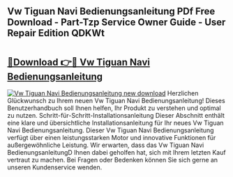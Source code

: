 ## Vw Tiguan Navi Bedienungsanleitung PDf Free Download - Part-Tzp Service Owner Guide - User Repair Edition QDKWt

# <h2><a href="http://df24yyv.blite.top/?on=Vw+Tiguan+Navi+Bedienungsanleitung">🔗Download 👉🔴 Vw Tiguan Navi Bedienungsanleitung</a></h2>

[![Vw Tiguan Navi Bedienungsanleitung new download](https://i.imgur.com/lujVjoI.png)](http://df24yyv.blite.top/?on=Vw+Tiguan+Navi+Bedienungsanleitung)
Herzlichen Glückwunsch zu Ihrem neuen Vw Tiguan Navi Bedienungsanleitung! Dieses Benutzerhandbuch soll Ihnen helfen, Ihr Produkt zu verstehen und optimal zu nutzen. Schritt-für-Schritt-Installationsanleitung Dieser Abschnitt enthält eine klare und übersichtliche Installationsanleitung für Ihr neues Vw Tiguan Navi Bedienungsanleitung. Dieser Vw Tiguan Navi Bedienungsanleitung verfügt über einen leistungsstarken Motor und innovative Funktionen für außergewöhnliche Leistung. Wir erwarten, dass das Vw Tiguan Navi BedienungsanleitungD Ihnen dabei geholfen hat, sich mit Ihrem letzten Kauf vertraut zu machen. Bei Fragen oder Bedenken können Sie sich gerne an unseren Kundenservice wenden.
